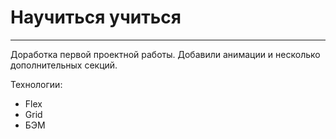 # Научиться учиться
------
Доработка первой проектной работы.
Добавили анимации и несколько дополнительных секций.

Технологии:
* Flex
* Grid
* БЭМ